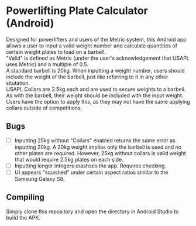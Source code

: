 # Powerlifting Plate Calculator (Android)

Designed for powerlifters and users of the Metric system, this Android app allows a user to input a valid weight number and calculate quantities of certain weight plates to load on a barbell. <br/>
"Valid" is defined as Metric (under the user's acknowledgement that USAPL uses Metric) and a multiple of 0.5. <br/>
A standard barbell is 20kg. When inputting a weight number, users should include the weight of the barbell, just like referring to it in any other situtation. <br/>
USAPL Collars are 2.5kg each and are used to secure weights to a barbell. As with the barbell, their weight should be included with the input weight. Users have the option to apply this, as they may not have the same applying collars outside of competitions.

## Bugs
- [ ] Inputting 25kg without "Collars" enabled returns the same error as inputting 20kg. A 20kg weight implies only the barbell is used and no other plates are required. However, 25kg without collars is valid weight that would require 2.5kg plates on each side.
- [ ] Inputting longer integers crashses the app. Requires checking.
- [ ] UI appears "squished" under certain aspect ratios similar to the Samsung Galaxy S8.

## Compiling
Simply clone this repository and open the directory in Android Studio to build the APK.
